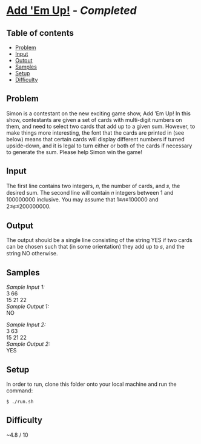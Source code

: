 # [Add 'Em Up!](https://open.kattis.com/problems/addemup) - _Completed_

## Table of contents

- [Problem](#problem)
- [Input](#input)
- [Output](#output)
- [Samples](#samples)
- [Setup](#setup)
- [Difficulty](#difficulty)

## Problem
Simon is a contestant on the new exciting game show, Add ’Em Up! In this show, contestants are given a set of cards with multi-digit numbers on them, and need to select two cards that add up to a given sum. However, to make things more interesting, the font that the cards are printed in (see below) means that certain cards will display different numbers if turned upside-down, and it is legal to turn either or both of the cards if necessary to generate the sum. Please help Simon win the game!

## Input
The first line contains two integers, 𝑛, the number of cards, and 𝑠, the desired sum. The second line will contain 𝑛 integers between 1 and 100000000 inclusive. You may assume that 1≤𝑛≤100000 and 2≤𝑠≤200000000.

## Output
The output should be a single line consisting of the string YES if two cards can be chosen such that (in some orientation) they add up to 𝑠, and the string NO otherwise.

## Samples
_Sample Input 1:_ </br>
3 66 </br>
15 21 22 </br>
_Sample Output 1:_ </br>
NO </br>

_Sample Input 2:_ </br>
3 63 </br>
15 21 22 </br>
_Sample Output 2:_ </br>
YES </br>

## Setup
In order to run, clone this folder onto your local machine and run the command:

	$ ./run.sh

## Difficulty
~4.8 / 10
